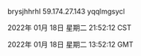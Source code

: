 brysjhhrhl 59.174.27.143 yqqlmgsycl

2022年 01月 18日 星期二 21:52:12 CST

2022年 01月 18日 星期二 13:52:12 GMT
